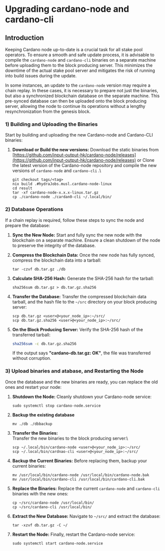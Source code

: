 # Upgrading cardano-node and cardano-cli

## Introduction

Keeping Cardano node up-to-date is a crucial task for all stake pool operators. To ensure a smooth and safe update process, it is advisable to compile the `cardano-node` and `cardano-cli` binaries on a separate machine before uploading them to the block producing server. This minimizes the downtime of the actual stake pool server and mitigates the risk of running into build issues during the update.

In some instances, an update to the `cardano-node` version may require a chain replay. In these cases, it is necessary to prepare not just the binaries, but also a synchronized blockchain database on the separate machine. This pre-synced database can then be uploaded onto the block producing server, allowing the node to continue its operations without a lengthy resynchronization from the genesis block.

### 1) Building and Uploading the Binaries

Start by building and uploading the new Cardano-node and Cardano-CLI binaries:

1.  **Download or Build the new versions:** Download the static binaries from [https://github.com/input-output-hk/cardano-node/releases](https://github.com/input-output-hk/cardano-node/releases) or Clone the latest version of the Cardano-node repository and compile the new versions of `cardano-node` and `cardano-cli` .\


    ```
    git checkout tags/<tag>
    nix build .#hydraJobs.musl.cardano-node-linux
    cd result
    tar -xf cardano-node-x.x.x-linux.tar.gz
    cp ./cardano-node ./cardan0-cli ~/.local/bin/
    ```

### 2) Database Operations

If a chain replay is required, follow these steps to sync the node and prepare the database:

1. **Sync the New Node:** Start and fully sync the new node with the blockchain on a separate machine. Ensure a clean shutdown of the node to preserve the integrity of the database.
2.  **Compress the Blockchain Data:** Once the new node has fully synced, compress the blockchain data into a tarball:

    ```
    tar -czvf db.tar.gz ./db
    ```
3.  **Calculate SHA-256 Hash:** Generate the SHA-256 hash for the tarball:

    ```
    sha256sum db.tar.gz > db.tar.gz.sha256
    ```
4.  **Transfer the Database:** Transfer the compressed blockchain data tarball, and the hash file to the `~/src` directory on your block producing server:

    ```
    scp db.tar.gz <user>@<your_node_ip>:~/src/
    scp db.tar.gz.sha256 <user>@<your_node_ip>:~/src/
    ```


5.  **On the Block Producing Server:** Verify the SHA-256 hash of the transferred tarball:

    ```bash
    sha256sum -c db.tar.gz.sha256
    ```

    If the output says **"cardano-db.tar.gz: OK"**, the file was transferred without corruption.

### 3) Upload binaries and atabase, and Restarting the Node

Once the database and the new binaries are ready, you can replace the old ones and restart your node:

1.  **Shutdown the Node:** Cleanly shutdown your Cardano-node service:

    ```
    sudo systemctl stop cardano-node.service
    ```
2.  **Backup the existing database**

    ```
    mv ./db ./dbbackup
    ```
3.  **Transfer the Binaries:**\
    Transfer the new binaries to the block producing server:\


    ```
    scp ~/.local/bin/cardano-node <user>@<your_node_ip>:~/src/
    scp ~/.local/bin/cardnao-cli <user>@<your_node_ip>:~/src/    
    ```


4.  **Backup the Current Binaries:** Before replacing them, backup your current binaries:

    ```
    mv /usr/local/bin/cardano-node /usr/local/bin/cardano-node.bak
    mv /usr/local/bin/cardano-cli /usr/local/bin/cardano-cli.bak
    ```


5.  **Replace the Binaries:** Replace the current `cardano-node` and `cardano-cli` binaries with the new ones:

    ```
    cp ~/src/cardano-node /usr/local/bin/
    cp ~/src/cardano-cli /usr/local/bin/
    ```
6.  **Extract the New Database:** Navigate to `~/src/` and extract the database:

    ```
    tar -xzvf db.tar.gz -C ~/
    ```
7.  **Restart the Node:** Finally, restart the Cardano-node service:

    ```
    sudo systemctl start cardano-node.service
    ```
